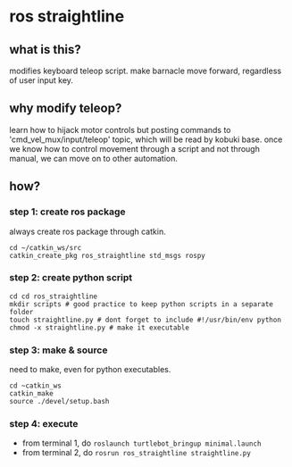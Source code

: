 # ros straightline

## what is this?

modifies keyboard teleop script. make barnacle move forward, regardless of user input key.

## why modify teleop?

learn how to hijack motor controls but posting commands to 'cmd_vel_mux/input/teleop' topic, which will be read by kobuki base. once we know how to control movement through a script and not through manual, we can move on to other automation.

## how?

### step 1: create ros package
always create ros package through catkin.
```
cd ~/catkin_ws/src
catkin_create_pkg ros_straightline std_msgs rospy
```

### step 2: create python script
```
cd cd ros_straightline
mkdir scripts # good practice to keep python scripts in a separate folder
touch straightline.py # dont forget to include #!/usr/bin/env python
chmod -x straightline.py # make it executable
```

### step 3: make & source
need to make, even for python executables.
```
cd ~catkin_ws
catkin_make
source ./devel/setup.bash
```

### step 4: execute
* from terminal 1, do `roslaunch turtlebot_bringup minimal.launch`
* from terminal 2, do `rosrun ros_straightline straightline.py`
